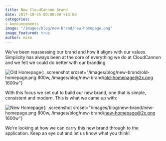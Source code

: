 ```yaml
---
title: New CloudCannon Brand
date: 2017-10-25 00:00:00 +13:00
categories:
- Announcements
image: "/images/blog/new-brand/new-homepage.png"
image_featured: true
author: mike
---
```


We've been reassessing our brand and how it aligns with our values. Simplicity has always been at the core of everything we do at CloudCannon and we felt we could do better with our branding.

![Old Homepage](/images/blog/new-brand/old-homepage.png){: .screenshot srcset="/images/blog/new-brand/old-homepage.png 800w, /images/blog/new-brand/old-homepage@2x.png 1600w"}

With this focus we set out to build our new brand, one that is simple, consistent and modern. This is what we came up with:

 ![New Homepage](/images/blog/new-brand/new-homepage.png){: .screenshot srcset="/images/blog/new-brand/new-homepage.png 800w, /images/blog/new-brand/new-homepage@2x.png 1600w"}

We're looking at how we can carry this new brand through to the application. Keep an eye out and let us know what you think!